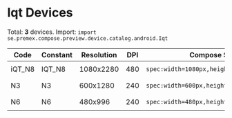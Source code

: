 # Iqt Devices

Total: **3** devices. Import: `import se.premex.compose.preview.device.catalog.android.Iqt`

| Code | Constant | Resolution | DPI | Compose Spec | Preview Usage |
|------|----------|------------|-----|-------------|---------------|
| iQT_N8 | IQT_N8 | 1080x2280 | 480 | `spec:width=1080px,height=2280px,dpi=480` | `@Preview(device = Iqt.IQT_N8)` |
| N3 | N3 | 600x1280 | 240 | `spec:width=600px,height=1280px,dpi=240` | `@Preview(device = Iqt.N3)` |
| N6 | N6 | 480x996 | 240 | `spec:width=480px,height=996px,dpi=240` | `@Preview(device = Iqt.N6)` |

<!-- Generated automatically. Do not edit manually. -->
